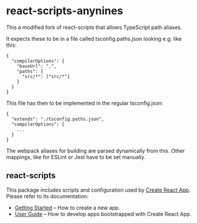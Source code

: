 # react-scripts-anynines

This a modified fork of react-scripts that allows TypeScript path aliases.

It expects these to be in a file called tsconfig.paths.json looking e.g. like this: 
```
{
  "compilerOptions": {
    "baseUrl": ".",
    "paths": {
      "src/*": ["src/*"]  
    }
  }
}
```
This file has then to be implemented in the regular tsconfig.json:
```
{
  "extends": "./tsconfig.paths.json",
  "compilerOptions": {
    ...
  }
}
```

The webpack aliases for building are parsed dynamically from this.
Other mappings, like for ESLint or Jest have to be set manually.

## react-scripts

This package includes scripts and configuration used by [Create React App](https://github.com/facebook/create-react-app).<br>
Please refer to its documentation:

- [Getting Started](https://facebook.github.io/create-react-app/docs/getting-started) – How to create a new app.
- [User Guide](https://facebook.github.io/create-react-app/) – How to develop apps bootstrapped with Create React App.
